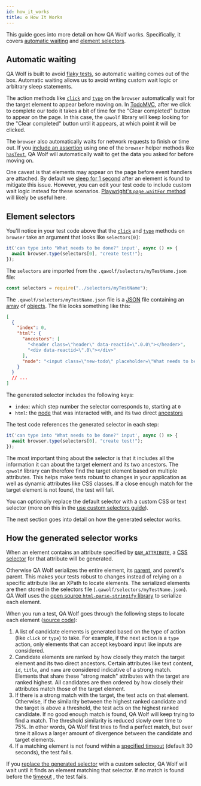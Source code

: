```yaml
---
id: how_it_works
title: ⚙️ How It Works
---
```


This guide goes into more detail on how QA Wolf works. Specifically, it covers [automatic waiting](#automatic-waiting) and [element selectors](#element-selectors).

## Automatic waiting

QA Wolf is built to avoid [flaky tests](https://whatis.techtarget.com/definition/flaky-test), so automatic waiting comes out of the box. Automatic waiting allows us to avoid writing custom wait logic or arbitrary sleep statements.

The action methods like [`click`](api/browser/click) and [`type`](api/browser/type) on the `browser` automatically wait for the target element to appear before moving on. In [TodoMVC](http://todomvc.com/examples/react), after we click to complete our todo it takes a bit of time for the "Clear completed" button to appear on the page. In this case, the `qawolf` library will keep looking for the "Clear completed" button until it appears, at which point it will be clicked.

The `browser` also automatically waits for network requests to finish or time out. If you [include an assertion](add_assertions) using one of the `browser` helper methods like [`hasText`](api/browser/has_text), QA Wolf will automatically wait to get the data you asked for before moving on.

One caveat is that elements may appear on the page before event handlers are attached. By default we [sleep for 1 second](api/environment_variables#qaw_sleep_ms) after an element is found to mitigate this issue. However, you can edit your test code to include custom wait logic instead for these scenarios. [Playwright's `page.waitFor` method](https://github.com/microsoft/playwright/blob/master/docs/api.md#pagewaitforselectororfunctionortimeout-options-args) will likely be useful here.

## Element selectors

You'll notice in your test code above that the [`click`](api/browser/click) and [`type`](api/browser/type) methods on `browser` take an argument that looks like `selectors[0]`:

```js
it('can type into "What needs to be done?" input', async () => {
  await browser.type(selectors[0], "create test!");
});
```

The `selectors` are imported from the `.qawolf/selectors/myTestName.json` file:

```js
const selectors = require("../selectors/myTestName");
```

The `.qawolf/selectors/myTestName.json` file is a [JSON](https://developer.mozilla.org/en-US/docs/Web/JavaScript/Reference/Global_Objects/JSON) file containing an [array](https://developer.mozilla.org/en-US/docs/Web/JavaScript/Reference/Global_Objects/Array) of [objects](https://developer.mozilla.org/en-US/docs/Web/JavaScript/Reference/Global_Objects/Object). The file looks something like this:

```json
[
  {
    "index": 0,
    "html": {
      "ancestors": [
        "<header class=\"header\" data-reactid=\".0.0\"></header>",
        "<div data-reactid=\".0\"></div>"
      ],
      "node": "<input class=\"new-todo\" placeholder=\"What needs to be done?\" value=\"\" data-reactid=\".0.0.1\"/>"
    }
  }
  // ...
]
```

The generated selector includes the following keys:

- `index`: which step number the selector corresponds to, starting at `0`
- `html`: the [node](https://developer.mozilla.org/en-US/docs/Web/API/Node) that was interacted with, and its two direct [ancestors](https://developer.mozilla.org/en-US/docs/Web/API/Node/parentElement)

The test code references the generated selector in each step:

```js
it('can type into "What needs to be done?" input', async () => {
  await browser.type(selectors[0], "create test!");
});
```

The most important thing about the selector is that it includes all the information it can about the target element and its two ancestors. The `qawolf` library can therefore find the target element based on multiple attributes. This helps make tests robust to changes in your application as well as dynamic attributes like CSS classes. If a close enough match for the target element is not found, the test will fail.

You can optionally replace the default selector with a custom CSS or text selector (more on this in the [use custom selectors guide](use_custom_selectors)).

The next section goes into detail on how the generated selector works.

## How the generated selector works

When an element contains an attribute specified by [`QAW_ATTRIBUTE`](api/environment_variables#qaw_attribute), a [CSS selector](https://developer.mozilla.org/en-US/docs/Web/CSS/CSS_Selectors) for that attribute will be generated.

Otherwise QA Wolf serializes the entire element, its [parent](https://developer.mozilla.org/en-US/docs/Web/API/Node/parentElement), and parent's parent. This makes your tests robust to changes instead of relying on a specific attribute like an XPath to locate elements. The serialized elements are then stored in the selectors file (`.qawolf/selectors/myTestName.json`). QA Wolf uses the [open source `html-parse-stringify` library](https://github.com/HenrikJoreteg/html-parse-stringify) to serialize each element.

When you run a test, QA Wolf goes through the following steps to locate each element ([source code](https://github.com/qawolf/qawolf/blob/master/packages/web/src/find/findHtml.ts)):

1. A list of candidate elements is generated based on the type of action (like `click` or `type`) to take. For example, if the next action is a `type` action, only elements that can accept keyboard input like inputs are considered.
2. Candidate elements are ranked by how closely they match the target element and its two direct ancestors. Certain attributes like text content, `id`, `title`, and `name` are considered indicative of a strong match. Elements that share these "strong match" attributes with the target are ranked highest. All candidates are then ordered by how closely their attributes match those of the target element.
3. If there is a strong match with the target, the test acts on that element. Otherwise, if the similarity between the highest ranked candidate and the target is above a threshold, the test acts on the highest ranked candidate. If no good enough match is found, QA Wolf will keep trying to find a match. The threshold similarity is reduced slowly over time to 75%. In other words, QA Wolf first tries to find a perfect match, but over time it allows a larger amount of divergence between the candidate and target elements.
4. If a matching element is not found within a [specified timeout](api/environment_variables#qaw_timeout_ms) (default 30 seconds), the test fails.

If you [replace the generated selector](use_custom_selectors#edit-generated-selectors) with a custom selector, QA Wolf will wait until it finds an element matching that selector. If no match is found before the [timeout](api/environment_variables#qaw_timeout_ms) , the test fails.
